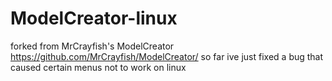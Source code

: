 # ModelCreator-linux 
forked from MrCrayfish's ModelCreator https://github.com/MrCrayfish/ModelCreator/ so far ive just fixed a bug that caused certain menus not to work on linux
